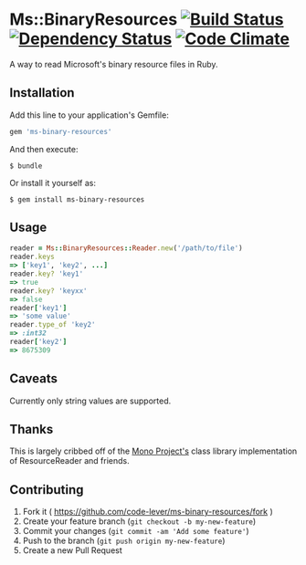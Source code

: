# Ms::BinaryResources [![Build Status](https://travis-ci.org/code-lever/ms-binary-resources.png)](https://travis-ci.org/code-lever/ms-binary-resources) [![Dependency Status](https://gemnasium.com/code-lever/ms-binary-resources.png)](https://gemnasium.com/code-lever/ms-binary-resources) [![Code Climate](https://codeclimate.com/github/code-lever/ms-binary-resources.png)](https://codeclimate.com/github/code-lever/ms-binary-resources)

A way to read Microsoft's binary resource files in Ruby.

## Installation

Add this line to your application's Gemfile:

```ruby
gem 'ms-binary-resources'
```

And then execute:

```
$ bundle
```

Or install it yourself as:

```
$ gem install ms-binary-resources
```

## Usage

```ruby
reader = Ms::BinaryResources::Reader.new('/path/to/file')
reader.keys
=> ['key1', 'key2', ...]
reader.key? 'key1'
=> true
reader.key? 'keyxx'
=> false
reader['key1']
=> 'some value'
reader.type_of 'key2'
=> :int32
reader['key2']
=> 8675309
```

## Caveats

Currently only string values are supported.

## Thanks

This is largely cribbed off of the [Mono Project's](https://github.com/mono/mono) class library implementation of ResourceReader and friends.

## Contributing

1. Fork it ( https://github.com/code-lever/ms-binary-resources/fork )
2. Create your feature branch (`git checkout -b my-new-feature`)
3. Commit your changes (`git commit -am 'Add some feature'`)
4. Push to the branch (`git push origin my-new-feature`)
5. Create a new Pull Request
